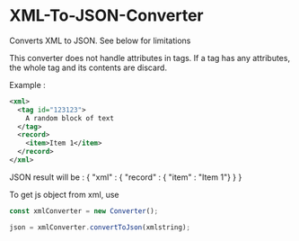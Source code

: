 # XML-To-JSON-Converter
Converts XML to JSON. 
See below for limitations

This converter does not handle attributes in tags.
If a tag has any attributes, the whole tag and its contents are discard.

Example :
```xml
<xml>
  <tag id="123123">
    A random block of text
  </tag>
  <record>
    <item>Item 1</item>
  </record>
</xml>
```
JSON result will be :
{ "xml" : { "record" : { "item" : "Item 1"} } }


To get js object from xml, use
```javascript
const xmlConverter = new Converter();

json = xmlConverter.convertToJson(xmlstring);
```
